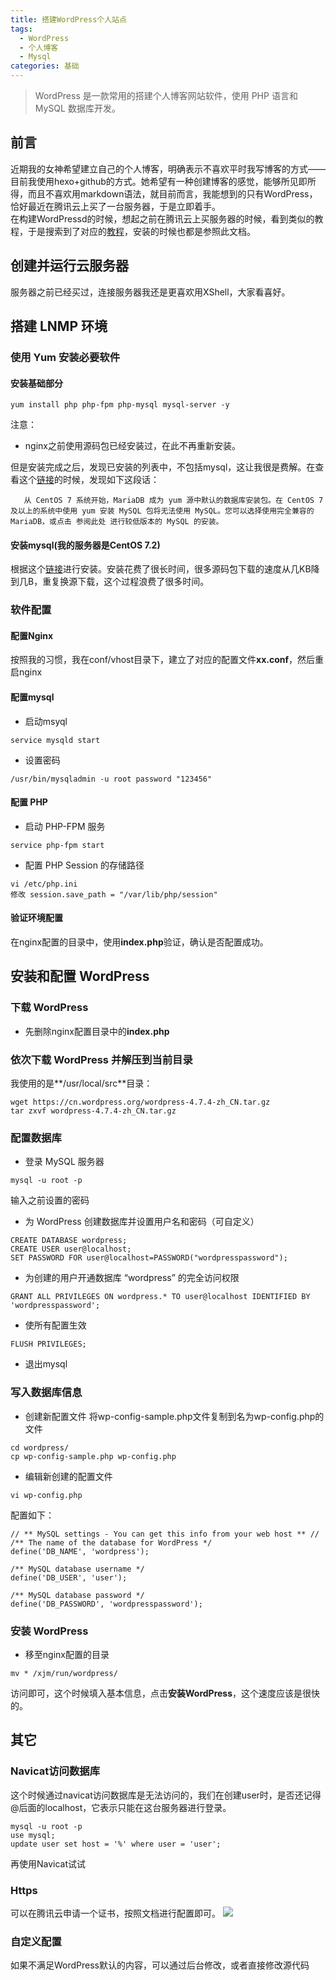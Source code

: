 ```yaml
---
title: 搭建WordPress个人站点
tags:
  - WordPress
  - 个人博客
  - Mysql
categories: 基础
---
```


> WordPress 是一款常用的搭建个人博客网站软件，使用 PHP 语言和 MySQL 数据库开发。

## 前言
近期我的女神希望建立自己的个人博客，明确表示不喜欢平时我写博客的方式——目前我使用hexo+github的方式。她希望有一种创建博客的感觉，能够所见即所得，而且不喜欢用markdown语法，就目前而言，我能想到的只有WordPress，恰好最近在腾讯云上买了一台服务器，于是立即着手。<br>
在构建WordPressd的时候，想起之前在腾讯云上买服务器的时候，看到类似的教程，于是搜索到了对应的[教程](https://cloud.tencent.com/document/product/213/8044)，安装的时候也都是参照此文档。
<!-- more -->

## 创建并运行云服务器
服务器之前已经买过，连接服务器我还是更喜欢用XShell，大家看喜好。

## 搭建 LNMP 环境
### 使用 Yum 安装必要软件
#### 安装基础部分
```
yum install php php-fpm php-mysql mysql-server -y
```
注意：
- nginx之前使用源码包已经安装过，在此不再重新安装。

但是安装完成之后，发现已安装的列表中，不包括mysql，这让我很是费解。在查看这个[链接](https://cloud.tencent.com/document/product/213/2046)的时候，发现如下这段话：
```
   从 CentOS 7 系统开始，MariaDB 成为 yum 源中默认的数据库安装包。在 CentOS 7 及以上的系统中使用 yum 安装 MySQL 包将无法使用 MySQL。您可以选择使用完全兼容的 MariaDB，或点击 参阅此处 进行较低版本的 MySQL 的安装。
```

#### 安装mysql(我的服务器是CentOS 7.2)
根据这个[链接](https://www.linode.com/docs/databases/mysql/how-to-install-mysql-on-centos-7/)进行安装。安装花费了很长时间，很多源码包下载的速度从几KB降到几B，重复换源下载，这个过程浪费了很多时间。

### 软件配置

#### 配置Nginx
按照我的习惯，我在conf/vhost目录下，建立了对应的配置文件**xx.conf**，然后重启nginx

#### 配置mysql

- 启动msyql
```
service mysqld start
```

- 设置密码
```
/usr/bin/mysqladmin -u root password "123456"
```

#### 配置 PHP
- 启动 PHP-FPM 服务
```
service php-fpm start
```

- 配置 PHP Session 的存储路径
```
vi /etc/php.ini
修改 session.save_path = "/var/lib/php/session"
```

#### 验证环境配置
在nginx配置的目录中，使用**index.php**验证，确认是否配置成功。

## 安装和配置 WordPress

### 下载 WordPress
- 先删除nginx配置目录中的**index.php**

### 依次下载 WordPress 并解压到当前目录
我使用的是**/usr/local/src**目录：
```
wget https://cn.wordpress.org/wordpress-4.7.4-zh_CN.tar.gz
tar zxvf wordpress-4.7.4-zh_CN.tar.gz
```
### 配置数据库
- 登录 MySQL 服务器
```
mysql -u root -p
```
输入之前设置的密码

- 为 WordPress 创建数据库并设置用户名和密码（可自定义）
```
CREATE DATABASE wordpress;
CREATE USER user@localhost;
SET PASSWORD FOR user@localhost=PASSWORD("wordpresspassword");
```

- 为创建的用户开通数据库 “wordpress” 的完全访问权限
```
GRANT ALL PRIVILEGES ON wordpress.* TO user@localhost IDENTIFIED BY 'wordpresspassword';
```

- 使所有配置生效
```
FLUSH PRIVILEGES;
```
- 退出mysql

### 写入数据库信息
- 创建新配置文件
将wp-config-sample.php文件复制到名为wp-config.php的文件
```
cd wordpress/
cp wp-config-sample.php wp-config.php
```

- 编辑新创建的配置文件
```
vi wp-config.php
```
配置如下：

```
// ** MySQL settings - You can get this info from your web host ** //
/** The name of the database for WordPress */
define('DB_NAME', 'wordpress');

/** MySQL database username */
define('DB_USER', 'user');

/** MySQL database password */
define('DB_PASSWORD', 'wordpresspassword');
```

### 安装 WordPress
- 移至nginx配置的目录
```
mv * /xjm/run/wordpress/
```
访问即可，这个时候填入基本信息，点击**安装WordPress**，这个速度应该是很快的。

## 其它
### Navicat访问数据库
这个时候通过navicat访问数据库是无法访问的，我们在创建user时，是否还记得@后面的localhost，它表示只能在这台服务器进行登录。
```
mysql -u root -p
use mysql;
update user set host = '%' where user = 'user';
```
再使用Navicat试试

### Https
可以在腾讯云申请一个证书，按照文档进行配置即可。
![](http://img1-1253291688.cossh.myqcloud.com/WordPress/stella.blog.png)

### 自定义配置
如果不满足WordPress默认的内容，可以通过后台修改，或者直接修改源代码